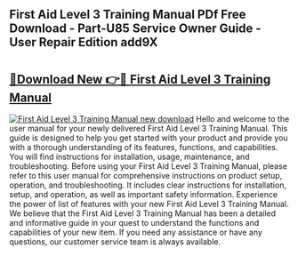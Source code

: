 ## First Aid Level 3 Training Manual PDf Free Download - Part-U85 Service Owner Guide - User Repair Edition add9X

# <h2><a href="http://cf29081.oget.top/?id=First+Aid+Level+3+Training+Manual">🔗Download New 👉🔴 First Aid Level 3 Training Manual</a></h2>

[![First Aid Level 3 Training Manual new download](https://i.imgur.com/5g1atiW.png)](http://cf29081.oget.top/?id=First+Aid+Level+3+Training+Manual)
Hello and welcome to the user manual for your newly delivered First Aid Level 3 Training Manual. This guide is designed to help you get started with your product and provide you with a thorough understanding of its features, functions, and capabilities. You will find instructions for installation, usage, maintenance, and troubleshooting. Before using your First Aid Level 3 Training Manual, please refer to this user manual for comprehensive instructions on product setup, operation, and troubleshooting. It includes clear instructions for installation, setup, and operation, as well as important safety information. Experience the power of list of features with your new First Aid Level 3 Training Manual. We believe that the First Aid Level 3 Training Manual has been a detailed and informative guide in your quest to understand the functions and capabilities of your new item. If you need any assistance or have any questions, our customer service team is always available.
